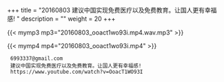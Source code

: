+++
title = "20160803  建议中国实现免费医疗以及免费教育。让国人更有幸福感! "
description = ""
weight = 20
+++

{{< mymp3 mp3="20160803_ooact1wo93i.mp4.wav.mp3" >}}

{{< mymp4 mp4="20160803_ooact1wo93i.mp4" >}}

     6993337@gmail.com 
     建议中国实现免费医疗以及免费教育。让国人更有幸福感! 
     https://www.youtube.com/watch?v=OoacT1WO93I 
